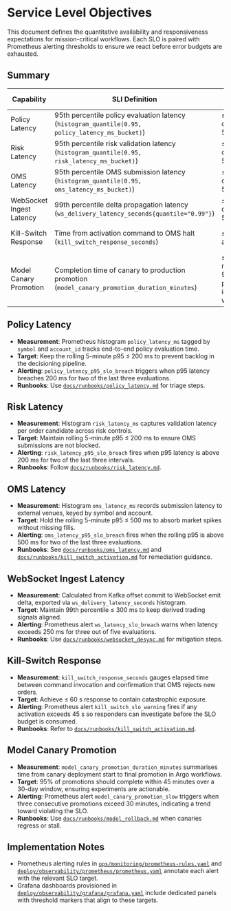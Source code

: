 # Service Level Objectives

This document defines the quantitative availability and responsiveness expectations for mission-critical workflows. Each SLO is paired with Prometheus alerting thresholds to ensure we react before error budgets are exhausted.

## Summary

| Capability | SLI Definition | SLO Target | Prometheus Alert |
| --- | --- | --- | --- |
| Policy Latency | 95th percentile policy evaluation latency (`histogram_quantile(0.95, policy_latency_ms_bucket)`) | ≤ 200 ms over rolling 5 minutes | `policy_latency_p95_slo_breach` fires when > 200 ms for 2/3 evaluations |
| Risk Latency | 95th percentile risk validation latency (`histogram_quantile(0.95, risk_latency_ms_bucket)`) | ≤ 200 ms over rolling 5 minutes | `risk_latency_p95_slo_breach` fires when > 200 ms for 2/3 evaluations |
| OMS Latency | 95th percentile OMS submission latency (`histogram_quantile(0.95, oms_latency_ms_bucket)`) | ≤ 500 ms over rolling 5 minutes | `oms_latency_p95_slo_breach` fires when > 500 ms for 2/3 evaluations |
| WebSocket Ingest Latency | 99th percentile delta propagation latency (`ws_delivery_latency_seconds{quantile="0.99"}`) | ≤ 0.300 s over rolling 5 minutes | `ws_latency_slo_breach` fires when > 0.250 s for 3/5 evaluations |
| Kill-Switch Response | Time from activation command to OMS halt (`kill_switch_response_seconds`) | ≤ 60 s per activation | `kill_switch_slo_warning` fires when > 45 s for a single evaluation |
| Model Canary Promotion | Completion time of canary to production promotion (`model_canary_promotion_duration_minutes`) | ≤ 45 minutes for 95% of promotions in 30-day window | `model_canary_promotion_slow` fires when 3 consecutive promotions exceed 30 minutes |

## Policy Latency
- **Measurement**: Prometheus histogram `policy_latency_ms` tagged by `symbol` and `account_id` tracks end-to-end policy evaluation time.
- **Target**: Keep the rolling 5-minute p95 ≤ 200 ms to prevent backlog in the decisioning pipeline.
- **Alerting**: `policy_latency_p95_slo_breach` triggers when p95 latency breaches 200 ms for two of the last three evaluations.
- **Runbooks**: Use [`docs/runbooks/policy_latency.md`](runbooks/policy_latency.md) for triage steps.

## Risk Latency
- **Measurement**: Histogram `risk_latency_ms` captures validation latency per order candidate across risk controls.
- **Target**: Maintain rolling 5-minute p95 ≤ 200 ms to ensure OMS submissions are not blocked.
- **Alerting**: `risk_latency_p95_slo_breach` fires when p95 latency is above 200 ms for two of the last three intervals.
- **Runbooks**: Follow [`docs/runbooks/risk_latency.md`](runbooks/risk_latency.md).

## OMS Latency
- **Measurement**: Histogram `oms_latency_ms` records submission latency to external venues, keyed by symbol and account.
- **Target**: Hold the rolling 5-minute p95 ≤ 500 ms to absorb market spikes without missing fills.
- **Alerting**: `oms_latency_p95_slo_breach` fires when the rolling p95 is above 500 ms for two of the last three evaluations.
- **Runbooks**: See [`docs/runbooks/oms_latency.md`](runbooks/oms_latency.md) and [`docs/runbooks/kill_switch_activation.md`](runbooks/kill_switch_activation.md) for remediation guidance.

## WebSocket Ingest Latency
- **Measurement**: Calculated from Kafka offset commit to WebSocket emit delta, exported via `ws_delivery_latency_seconds` histogram.
- **Target**: Maintain 99th percentile ≤ 300 ms to keep derived trading signals aligned.
- **Alerting**: Prometheus alert `ws_latency_slo_breach` warns when latency exceeds 250 ms for three out of five evaluations.
- **Runbooks**: Use [`docs/runbooks/websocket_desync.md`](runbooks/websocket_desync.md) for mitigation steps.

## Kill-Switch Response
- **Measurement**: `kill_switch_response_seconds` gauges elapsed time between command invocation and confirmation that OMS rejects new orders.
- **Target**: Achieve ≤ 60 s response to contain catastrophic exposure.
- **Alerting**: Prometheus alert `kill_switch_slo_warning` fires if any activation exceeds 45 s so responders can investigate before the SLO budget is consumed.
- **Runbooks**: Refer to [`docs/runbooks/kill_switch_activation.md`](runbooks/kill_switch_activation.md).

## Model Canary Promotion
- **Measurement**: `model_canary_promotion_duration_minutes` summarises time from canary deployment start to final promotion in Argo workflows.
- **Target**: 95% of promotions should complete within 45 minutes over a 30-day window, ensuring experiments are actionable.
- **Alerting**: Prometheus alert `model_canary_promotion_slow` triggers when three consecutive promotions exceed 30 minutes, indicating a trend toward violating the SLO.
- **Runbooks**: Use [`docs/runbooks/model_rollback.md`](runbooks/model_rollback.md) when canaries regress or stall.

## Implementation Notes
- Prometheus alerting rules in [`ops/monitoring/prometheus-rules.yaml`](../ops/monitoring/prometheus-rules.yaml) and [`deploy/observability/prometheus/prometheus.yaml`](../deploy/observability/prometheus/prometheus.yaml) annotate each alert with the relevant SLO target.
- Grafana dashboards provisioned in [`deploy/observability/grafana/grafana.yaml`](../deploy/observability/grafana/grafana.yaml) include dedicated panels with threshold markers that align to these targets.
